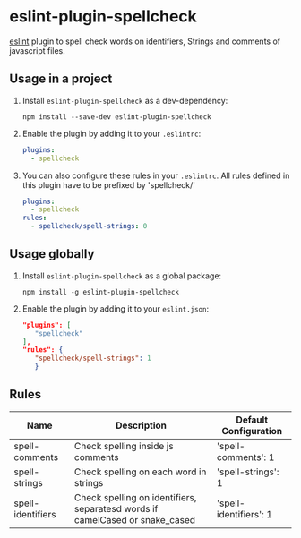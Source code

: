 # eslint-plugin-spellcheck
[eslint](http://eslint.org) plugin to spell check words on identifiers, Strings and comments of javascript files.

## Usage in a project

1. Install `eslint-plugin-spellcheck` as a dev-dependency:

    ```shell
    npm install --save-dev eslint-plugin-spellcheck
    ```

2. Enable the plugin by adding it to your `.eslintrc`:

    ```yaml
    plugins:
      - spellcheck
    ```
3. You can also configure these rules in your `.eslintrc`. All rules defined in this plugin have to be prefixed by 'spellcheck/'

    ```yaml
    plugins:
      - spellcheck
    rules:
      - spellcheck/spell-strings: 0
    ```

## Usage globally

1. Install `eslint-plugin-spellcheck` as a global package:

    ```shell
    npm install -g eslint-plugin-spellcheck
    ```

2. Enable the plugin by adding it to your `eslint.json`:

    ```json
    "plugins": [
       "spellcheck"
   ],
   "rules": {
       "spellcheck/spell-strings": 1
       }
    ```

## Rules

| Name  | Description | Default Configuration |
| ------------- | ------------- | ------------- |
| spell-comments  | Check spelling inside js comments | 'spell-comments': 1 |
| spell-strings | Check spelling on each word in strings | 'spell-strings': 1 |
| spell-identifiers | Check spelling on identifiers, separatesd words if camelCased or snake_cased | 'spell-identifiers': 1 |
